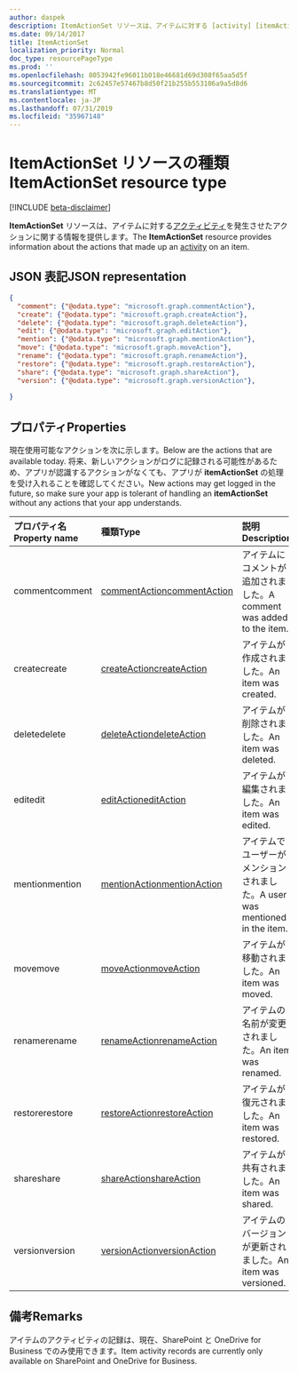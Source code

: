 ```yaml
---
author: daspek
description: ItemActionSet リソースは、アイテムに対する [activity] [itemActivity] を構成したアクションに関する情報を提供します。
ms.date: 09/14/2017
title: ItemActionSet
localization_priority: Normal
doc_type: resourcePageType
ms.prod: ''
ms.openlocfilehash: 8053942fe96011b018e46681d69d308f65aa5d5f
ms.sourcegitcommit: 2c62457e57467b8d50f21b255b553106a9a5d8d6
ms.translationtype: MT
ms.contentlocale: ja-JP
ms.lasthandoff: 07/31/2019
ms.locfileid: "35967148"
---
```

# <a name="itemactionset-resource-type"></a><span data-ttu-id="293df-103">ItemActionSet リソースの種類</span><span class="sxs-lookup"><span data-stu-id="293df-103">ItemActionSet resource type</span></span>

[!INCLUDE [beta-disclaimer](../../includes/beta-disclaimer.md)]

<span data-ttu-id="293df-104">**ItemActionSet** リソースは、アイテムに対する[アクティビティ][itemActivity]を発生させたアクションに関する情報を提供します。</span><span class="sxs-lookup"><span data-stu-id="293df-104">The **ItemActionSet** resource provides information about the actions that made up an [activity][itemActivity] on an item.</span></span>

[itemActivity]: itemactivity.md

## <a name="json-representation"></a><span data-ttu-id="293df-105">JSON 表記</span><span class="sxs-lookup"><span data-stu-id="293df-105">JSON representation</span></span>

<!-- {
  "blockType": "resource",
  "optionalProperties": [ ],
  "keyProperty": "id",
  "@type": "microsoft.graph.itemActionSet",
  "@type.aka": "oneDrive.action"
}-->

```json
{
  "comment": {"@odata.type": "microsoft.graph.commentAction"},
  "create": {"@odata.type": "microsoft.graph.createAction"},
  "delete": {"@odata.type": "microsoft.graph.deleteAction"},
  "edit": {"@odata.type": "microsoft.graph.editAction"},
  "mention": {"@odata.type": "microsoft.graph.mentionAction"},
  "move": {"@odata.type": "microsoft.graph.moveAction"},
  "rename": {"@odata.type": "microsoft.graph.renameAction"},
  "restore": {"@odata.type": "microsoft.graph.restoreAction"},
  "share": {"@odata.type": "microsoft.graph.shareAction"},
  "version": {"@odata.type": "microsoft.graph.versionAction"},
  
}
```

## <a name="properties"></a><span data-ttu-id="293df-106">プロパティ</span><span class="sxs-lookup"><span data-stu-id="293df-106">Properties</span></span>

<span data-ttu-id="293df-107">現在使用可能なアクションを次に示します。</span><span class="sxs-lookup"><span data-stu-id="293df-107">Below are the actions that are available today.</span></span>
<span data-ttu-id="293df-108">将来、新しいアクションがログに記録される可能性があるため、アプリが認識するアクションがなくても、アプリが **itemActionSet** の処理を受け入れることを確認してください。</span><span class="sxs-lookup"><span data-stu-id="293df-108">New actions may get logged in the future, so make sure your app is tolerant of handling an **itemActionSet** without any actions that your app understands.</span></span>

| <span data-ttu-id="293df-109">プロパティ名</span><span class="sxs-lookup"><span data-stu-id="293df-109">Property name</span></span> | <span data-ttu-id="293df-110">種類</span><span class="sxs-lookup"><span data-stu-id="293df-110">Type</span></span>              | <span data-ttu-id="293df-111">説明</span><span class="sxs-lookup"><span data-stu-id="293df-111">Description</span></span>
|:--------------|:------------------|:-----------------------------------------
| <span data-ttu-id="293df-112">comment</span><span class="sxs-lookup"><span data-stu-id="293df-112">comment</span></span>       | <span data-ttu-id="293df-113">[commentAction][]</span><span class="sxs-lookup"><span data-stu-id="293df-113">[commentAction][]</span></span> | <span data-ttu-id="293df-114">アイテムにコメントが追加されました。</span><span class="sxs-lookup"><span data-stu-id="293df-114">A comment was added to the item.</span></span>
| <span data-ttu-id="293df-115">create</span><span class="sxs-lookup"><span data-stu-id="293df-115">create</span></span>        | <span data-ttu-id="293df-116">[createAction][]</span><span class="sxs-lookup"><span data-stu-id="293df-116">[createAction][]</span></span>  | <span data-ttu-id="293df-117">アイテムが作成されました。</span><span class="sxs-lookup"><span data-stu-id="293df-117">An item was created.</span></span>
| <span data-ttu-id="293df-118">delete</span><span class="sxs-lookup"><span data-stu-id="293df-118">delete</span></span>        | <span data-ttu-id="293df-119">[deleteAction][]</span><span class="sxs-lookup"><span data-stu-id="293df-119">[deleteAction][]</span></span>  | <span data-ttu-id="293df-120">アイテムが削除されました。</span><span class="sxs-lookup"><span data-stu-id="293df-120">An item was deleted.</span></span>
| <span data-ttu-id="293df-121">edit</span><span class="sxs-lookup"><span data-stu-id="293df-121">edit</span></span>          | <span data-ttu-id="293df-122">[editAction][]</span><span class="sxs-lookup"><span data-stu-id="293df-122">[editAction][]</span></span>    | <span data-ttu-id="293df-123">アイテムが編集されました。</span><span class="sxs-lookup"><span data-stu-id="293df-123">An item was edited.</span></span>
| <span data-ttu-id="293df-124">mention</span><span class="sxs-lookup"><span data-stu-id="293df-124">mention</span></span>       | <span data-ttu-id="293df-125">[mentionAction][]</span><span class="sxs-lookup"><span data-stu-id="293df-125">[mentionAction][]</span></span> | <span data-ttu-id="293df-126">アイテムでユーザーがメンションされました。</span><span class="sxs-lookup"><span data-stu-id="293df-126">A user was mentioned in the item.</span></span>
| <span data-ttu-id="293df-127">move</span><span class="sxs-lookup"><span data-stu-id="293df-127">move</span></span>          | <span data-ttu-id="293df-128">[moveAction][]</span><span class="sxs-lookup"><span data-stu-id="293df-128">[moveAction][]</span></span>    | <span data-ttu-id="293df-129">アイテムが移動されました。</span><span class="sxs-lookup"><span data-stu-id="293df-129">An item was moved.</span></span>
| <span data-ttu-id="293df-130">rename</span><span class="sxs-lookup"><span data-stu-id="293df-130">rename</span></span>        | <span data-ttu-id="293df-131">[renameAction][]</span><span class="sxs-lookup"><span data-stu-id="293df-131">[renameAction][]</span></span>  | <span data-ttu-id="293df-132">アイテムの名前が変更されました。</span><span class="sxs-lookup"><span data-stu-id="293df-132">An item was renamed.</span></span>
| <span data-ttu-id="293df-133">restore</span><span class="sxs-lookup"><span data-stu-id="293df-133">restore</span></span>       | <span data-ttu-id="293df-134">[restoreAction][]</span><span class="sxs-lookup"><span data-stu-id="293df-134">[restoreAction][]</span></span> | <span data-ttu-id="293df-135">アイテムが復元されました。</span><span class="sxs-lookup"><span data-stu-id="293df-135">An item was restored.</span></span>
| <span data-ttu-id="293df-136">share</span><span class="sxs-lookup"><span data-stu-id="293df-136">share</span></span>         | <span data-ttu-id="293df-137">[shareAction][]</span><span class="sxs-lookup"><span data-stu-id="293df-137">[shareAction][]</span></span>   | <span data-ttu-id="293df-138">アイテムが共有されました。</span><span class="sxs-lookup"><span data-stu-id="293df-138">An item was shared.</span></span>
| <span data-ttu-id="293df-139">version</span><span class="sxs-lookup"><span data-stu-id="293df-139">version</span></span>       | <span data-ttu-id="293df-140">[versionAction][]</span><span class="sxs-lookup"><span data-stu-id="293df-140">[versionAction][]</span></span> | <span data-ttu-id="293df-141">アイテムのバージョンが更新されました。</span><span class="sxs-lookup"><span data-stu-id="293df-141">An item was versioned.</span></span>

[commentAction]: commentaction.md
[createAction]: createaction.md
[deleteAction]: deleteaction.md
[editAction]: editaction.md
[mentionAction]: mentionaction.md
[moveAction]: moveaction.md
[renameAction]: renameaction.md
[restoreAction]: restoreaction.md
[shareAction]: shareaction.md
[versionAction]: versionaction.md

## <a name="remarks"></a><span data-ttu-id="293df-152">備考</span><span class="sxs-lookup"><span data-stu-id="293df-152">Remarks</span></span>

<span data-ttu-id="293df-153">アイテムのアクティビティの記録は、現在、SharePoint と OneDrive for Business でのみ使用できます。</span><span class="sxs-lookup"><span data-stu-id="293df-153">Item activity records are currently only available on SharePoint and OneDrive for Business.</span></span>

<!--
{
  "type": "#page.annotation",
  "description": "The ItemActionSet object provides information about the actions that took place as part of an activity on an item.",
  "keywords": "activities,activity,action",
  "section": "documentation",
  "tocPath": "Resources/ItemActionSet",
  "suppressions": []
}
-->
